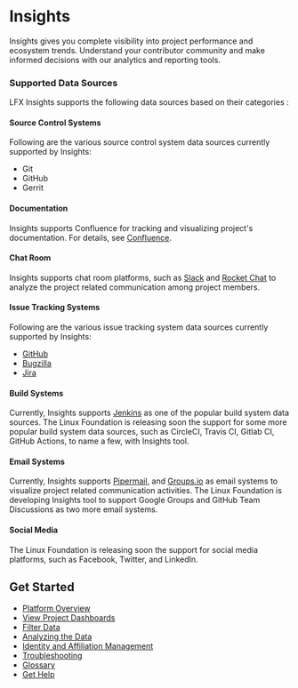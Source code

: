 # Insights

Insights gives you complete visibility into project performance and ecosystem trends. Understand your contributor community and make informed decisions with our analytics and reporting tools.

### Supported Data Sources

LFX Insights supports the following data sources based on their categories :

#### Source Control Systems

Following are the various source control system data sources currently supported by Insights:

* Git
* GitHub
* Gerrit

#### Documentation

Insights supports Confluence for tracking and visualizing project's documentation. For details, see [Confluence](view-project-dashboard/ecosystem-trends/documentation/confluence.md).

#### Chat Room

Insights supports chat room platforms, such as [Slack](view-project-dashboard/ecosystem-trends/chat-room/slack.md) and [Rocket Chat](view-project-dashboard/ecosystem-trends/chat-room/rocket-chat.md) to analyze the project related communication among project members.

#### Issue Tracking Systems

Following are the various issue tracking system data sources currently supported by Insights:

* [GitHub](view-project-dashboard/technical-trends/project-management/github-issues.md)
* [Bugzilla](view-project-dashboard/technical-trends/project-management/bugzilla.md)
* [Jira](view-project-dashboard/technical-trends/project-management/jira.md)

#### Build Systems

Currently, Insights supports [Jenkins](view-project-dashboard/technical-trends/ci-cd/jenkins.md) as one of the popular build system data sources. The Linux Foundation is releasing soon the support for some more popular build system data sources, such as CircleCI, Travis CI, Gitlab CI, GitHub Actions, to name a few, with Insights tool.

#### Email Systems

Currently, Insights supports [Pipermail](view-project-dashboard/ecosystem-trends/mailing-list/pipermail.md), and [Groups.io](view-project-dashboard/ecosystem-trends/mailing-list/groups.io.md) as email systems to visualize project related communication activities. The Linux Foundation is developing Insights tool to support Google Groups and GitHub Team Discussions as two more email systems.

#### Social Media

The Linux Foundation is releasing soon the support for social media platforms, such as Facebook, Twitter, and LinkedIn.

## Get Started <a id="DevAnalyticsGettingStarted-GetStarted"></a>

* [Platform Overview](platform-overview.md)
* [View Project Dashboards](view-project-dashboard/)
* [Filter Data](filter-data/)
* [Analyzing the Data](analyzing-the-data/)
* [Identity and Affiliation Management](identities-and-affiliations/)
* [Troubleshooting](troubleshooting.md)
* [Glossary](glossary.md)
* [Get Help](get-help.md)


